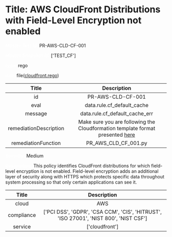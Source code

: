 



# Title: AWS CloudFront Distributions with Field-Level Encryption not enabled


***<font color="white">Master Test Id:</font>*** PR-AWS-CLD-CF-001

***<font color="white">Master Snapshot Id:</font>*** ['TEST_CF']

***<font color="white">type:</font>*** rego

***<font color="white">rule:</font>*** file([cloudfront.rego])  
  
  
  
  

|Title|Description|
| :---: | :---: |
|id|PR-AWS-CLD-CF-001|
|eval|data.rule.cf_default_cache|
|message|data.rule.cf_default_cache_err|
|remediationDescription|Make sure you are following the Cloudformation template format presented <a href='https://docs.aws.amazon.com/AWSCloudFormation/latest/UserGuide/aws-resource-cloudfront-distribution.html' target='_blank'>here</a>|
|remediationFunction|PR_AWS_CLD_CF_001.py|


***<font color="white">Severity:</font>*** Medium

***<font color="white">Description:</font>*** This policy identifies CloudFront distributions for which field-level encryption is not enabled. Field-level encryption adds an additional layer of security along with HTTPS which protects specific data throughout system processing so that only certain applications can see it.  
  
  

|Title|Description|
| :---: | :---: |
|cloud|AWS|
|compliance|['PCI DSS', 'GDPR', 'CSA CCM', 'CIS', 'HITRUST', 'ISO 27001', 'NIST 800', 'NIST CSF']|
|service|['cloudfront']|



[cloudfront.rego]: https://github.com/prancer-io/prancer-compliance-test/tree/master/aws/cloud/cloudfront.rego
